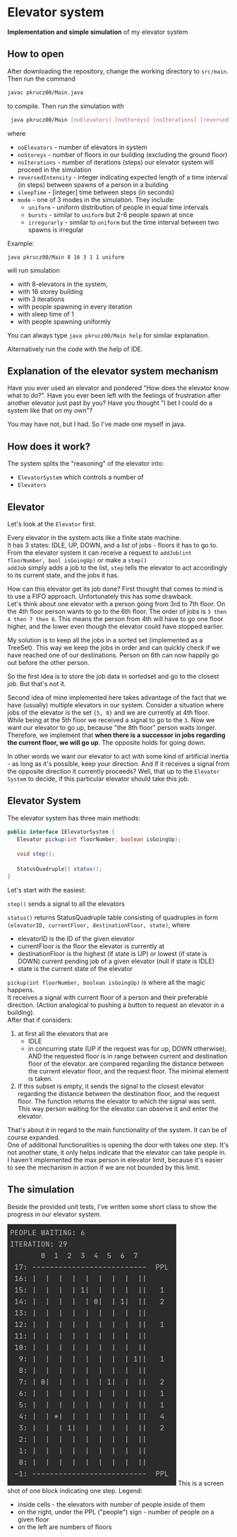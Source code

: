 # Elevator system
**Implementation and simple simulation** of my elevator system

## How to open
 After downloading the repository, change the working directory to `src/main`. Then run the command
 ```bash
 javac pkrucz00/Main.java
```
to compile. Then run the simulation with
```bash
 java pkrucz00/Main [noElevators] [noStoreys] [noIterations] [reversedIntensity] [sleepTime] [mode]
``` 

where 
- `noElevators` - number of elevators in system
- `noStoreys` - number of floors in our building (excluding the ground floor)
- `noIterations` - number of iterations (steps) our elevator system will proceed in the simulation
- `reversedIntensity` - integer indicating expected length of a time interval (in steps) between spawns of a person in a building
- `sleepTime` - [integer] time between steps (in seconds)
- `mode` - one of 3 modes in the simulation. They include:
    - `uniform` - uniform distribution of people in equal time intervals
    - `bursts` - similar to `uniform` but 2-6 people spawn at once
    - `irregurarly` - similar to `uniform` but the time interval between two spawns is irregular
   
Example:
```
java pkrucz00/Main 8 16 3 1 1 uniform
```

will run simulation 
- with 8-elevators in the system,
- with 16 storey building
- with 3 iterations
- with people spawning in every iteration
- with sleep time of 1
- with people spawning uniformly

You can always type `java pkrucz00/Main help` for similar explanation.

Alternatively run the code with the help of IDE.

## Explanation of the elevator system mechanism
Have you ever used an elevator and pondered "How does the elevator know what to do?".
Have you ever been left with the feelings of frustration after another elevator just past by you?
Have you thought "I bet I could do a system like that on my own"?

You may have not, but I had. So I've made one myself in java.

How does it work?
- 

The system splits the "reasoning" of the elevator into:
- `ElevatorSystem` which controls a number of
- `Elevators`

Elevator
-

Let's look at the `Elevator` first.

Every elevator in the system acts like a finite state machine.<br>
It has 3 states: IDLE, UP, DOWN, and a list of jobs - floors it has to go to.<br>
From the elevator system it can receive a request to `addJob(int floorNumber, bool isGoingUp)` or make a `step()`<br>
`addJob` simply adds a job to the list,
 `step` tells the elevator to act accordingly to its current state, and the jobs it has.
 
 How can this elevator get its job done? First thought that comes to mind is to use a FIFO approach.
 Unfortunately this has some drawback.<br>
 Let's think about one elevator with a person going from 3rd to 7th floor. On the 4th floor person wants to go to the 6th floor.
 The order of jobs is `3 then 4 then 7 then 6`. This means the person from 4th will have to go one floor higher, and the lower even though the elevator could have stopped earlier.
 
 My solution is to keep all the jobs in a sorted set (implemented as a TreeSet). This way we keep the jobs in order and can quickly check if we have reached one of our destinations.
 Person on 6th can now happily go out before the other person.
 
 So the first idea is to store the job data in sortedset and go to the closest job. But that's not it. 
 
 Second idea of mine implemented here takes advantage of the fact that we have (usually) multiple elevators in our system.
 Consider a situation where jobs of the elevator is the set `{5, 8}` and we are currently at 4th floor.<br>
 While being at the 5th floor we received a signal to go to the `3`. Now we want our elevator to go up, because "the 8th floor" person waits longer.
 Therefore, we implement that **when there is a successor in jobs regarding the current floor, we will go up**. The opposite holds for going down.
 
 In other words we want our elevator to act with some kind of artificial inertia - as long as it's possible, keep your direction.
 And if it receives a signal from the opposite direction it currently proceeds? Well, that up to the `Elevator System` to decide, if this particular elevator should take this job.
 
 Elevator System
 -
 
 The elevator system has three main methods:
 ```java
public interface IElevatorSystem {
    Elevator pickup(int floorNumber, boolean isGoingUp);

    void step();  

    StatusQuadruple[] status();
}
```

Let's start with the easiest:

`step()` sends a signal to all the elevators

`status()` returns StatusQuadruple table consisting of quadruples in form
            `(elevatorID, currentFloor, destinationFloor, state)`, where
 - elevatorID is the ID of the given elevator
 - currentFloor is the floor the elevator is currently at
 - destinationFloor is the highest (if state is UP) or lowest (if state is DOWN) current pending job of a given elevator (null if state is IDLE)
 - state is the current state of the elevator
 
 `pickup(int floorNumber, boolean isGoingUp)` is where all the magic happens.<br>
 It receives a signal with current floor of a person and their preferable direction. (Action analogical to pushing a button to request an elevator in a building).<br>
 After that if considers:
 1. at first all the elevators that are
    - IDLE
    - in concurring state (UP if the request was for up, DOWN otherwise), AND the requested floor is in range between current and destination floor of the elevator.
    are compared regarding the distance between the current elevator floor, and the request floor. The minimal element is taken.
2.  If this subset is empty, it sends the signal to the closest elevator regarding the distance between the destination floor, and the request floor.
The function returns the elevator to which the signal was sent. This way person waiting for the elevator can observe it and enter the elevator.

That's about it in regard to the main functionality of the system. It can be of course expanded.<br>
One of additional functionalities is opening the door with takes one step. It's not another state, it only helps indicate that the elevator can take people in.<br>
I haven't implemented the max person in elevator limit, because it's easier to see the mechanism in action if we are not bounded by this limit.

The simulation
-
Beside the provided unit tests, I've written some short class to show the progress in our elevator system.
  
![screenshot](img/screenshot.png)
This is a screen shot of one block indicating one step.
Legend:
- inside cells - the elevators with number of people inside of them
- on the right, under the PPL ("people") sign - number of people on a given floor
- on the left are numbers of floors

